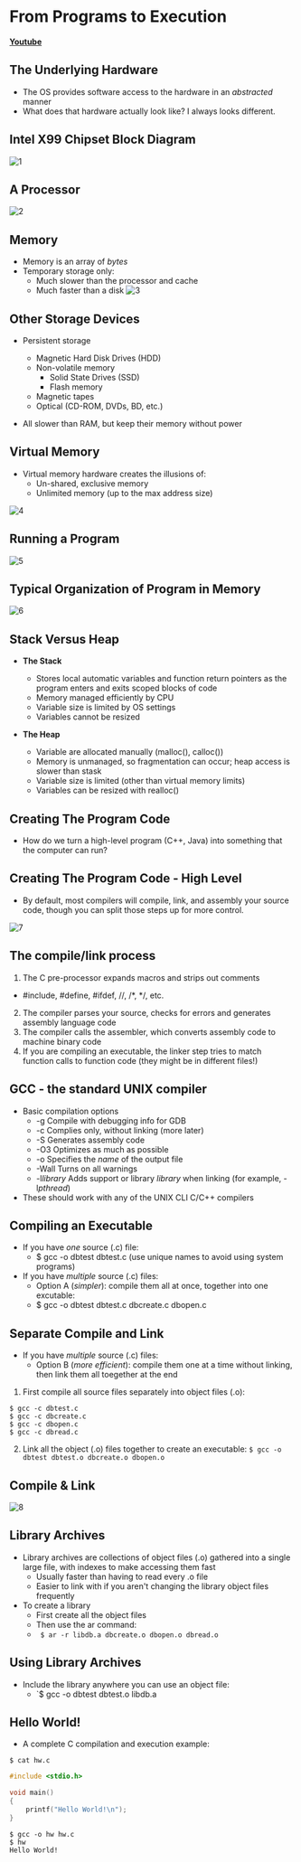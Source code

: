 # From Programs to Execution

[**Youtube**](https://www.youtube.com/watch?time_continue=3&v=Vwe_EDCWAzU)

## The Underlying Hardware
* The OS provides software access to the hardware in an *abstracted* manner
* What does that hardware actually look like? I always looks different.

## Intel X99 Chipset Block Diagram
![1](./images/2_1.png)

## A Processor
![2](./images/2_2.png)

## Memory
* Memory is an array of *bytes*
* Temporary storage only:
  * Much slower than the processor and cache
  * Much faster than a disk
![3](./images/2_3.png)

## Other Storage Devices
* Persistent storage
    * Magnetic Hard Disk Drives (HDD)
    * Non-volatile memory
        * Solid State Drives (SSD)
        * Flash memory
    * Magnetic tapes
    * Optical (CD-ROM, DVDs, BD, etc.)

* All slower than RAM, but keep their memory without power

## Virtual Memory
* Virtual memory hardware creates the illusions of:
  * Un-shared, exclusive memory
  * Unlimited memory (up to the max address size)  
 
![4](./images/2_4.png)

## Running a Program
![5](./images/2_5.png)

## Typical Organization of Program in Memory
![6](./images/2_6.png)

## Stack Versus Heap

* **The Stack**
  * Stores local automatic variables and function return pointers as the program enters and exits scoped blocks of code
  * Memory managed efficiently by CPU
  * Variable size is limited by OS settings
  * Variables cannot be resized

* **The Heap**
  * Variable are allocated manually (malloc(), calloc())
  * Memory is unmanaged, so fragmentation can occur; heap access is slower than stask
  * Variable size is limited (other than virtual memory limits)
  * Variables can be resized with realloc()

## Creating The Program Code
* How do we turn a high-level program (C++, Java) into something that the computer can run?

## Creating The Program Code - High Level
* By default, most compilers will compile, link, and assembly your source code, though you can split those steps up for more control.  

![7](./images/2_7.png)

## The compile/link process
1) The C pre-processor expands macros and strips out comments
  * #include, #define, #ifdef, //, /\*, \*/, etc.
2) The compiler parses your source, checks for errors and generates assembly language code
3) The compiler calls the assembler, which converts assembly code to machine binary code
4) If you are compiling an executable, the linker step tries to match function calls to function code (they might be in different files!)

## GCC - the standard UNIX compiler
* Basic compilation options
  * -g		Compile with debugging info for GDB
  * -c 		Complies only, without linking (more later)
  * -S		Generates assembly code
  * -O3		Optimizes as much as possible
  * -o 		Specifies the *name* of the output file
  * -Wall	Turns on all warnings
  * -l*library* Adds support or library *library* when linking (for example, -l*pthread*)
* These should work with any of the UNIX CLI C/C++ compilers

## Compiling an Executable
* If you have *one* source (.c) file:
  * $ gcc -o dbtest dbtest.c (use unique names to avoid using system programs)
* If you have *multiple* source (.c) files:
  * Option A (*simpler*): compile them all at once, together into one excutable:
  * $ gcc -o dbtest dbtest.c dbcreate.c dbopen.c

## Separate Compile and Link
* If you have *multiple* source (.c) files:
  * Option B (*more efficient*): compile them one at a time without linking, then link them all toegether at the end

1) First compile all source files separately into object files (.o):
``` 
$ gcc -c dbtest.c
$ gcc -c dbcreate.c
$ gcc -c dbopen.c
$ gcc -c dbread.c
```
2) Link all the object (.o) files together to create an executable:
` $ gcc -o dbtest dbtest.o dbcreate.o dbopen.o `

## Compile & Link
![8](./images/2_8.png)

## Library Archives
* Library archives are collections of object files (.o) gathered into a single large file, with indexes to make accessing them fast
  * Usually faster than having to read every .o file
  * Easier to link with if you aren't changing the library object files frequently
* To create a library
  * First create all the object files
  * Then use the ar command:
  * ` $ ar -r libdb.a dbcreate.o dbopen.o dbread.o`

## Using Library Archives
* Include the library anywhere you can use an object file:
  * `$ gcc -o dbtest dbtest.o libdb.a

## Hello World!
* A complete C compilation and execution example:  

```
$ cat hw.c 
```    

``` C
#include <stdio.h>

void main()
{
	printf("Hello World!\n");
}
```
```
$ gcc -o hw hw.c
$ hw
Hello World!
```


